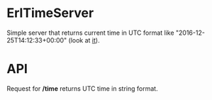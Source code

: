 # ErlTimeServer
Simple server that returns current time in UTC format like "2016-12-25T14:12:33+00:00" (look at [it](http://www.timeapi.org/utc/now)).

# API
Request for **/time** returns UTC time in string format.
